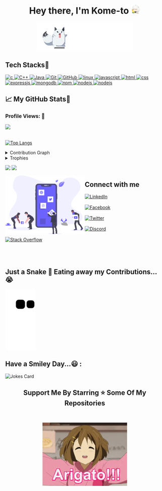 

<h1 align="center">Hey there, I'm Kome-to <img src="Images/Layer 0.png" width="30px"></h1>

<p align="center"><img src="Images/fubuzilax.webp" frameBorder="0" class="giphy-embed" allowFullScreen></img></p>

## **Tech Stacks🧰**<br>

<p align='center'>


<p align="left">
<a href="https://www.cprogramming.com/" target="_blank"> <img src="https://img.shields.io/badge/C-A8B9CC?style=for-the-badge&logo=c&logoColor=white" alt="c"/> </a>
<a href="https://isocpp.org/std/the-standard" target="_blank"> <img src="https://img.shields.io/badge/C%2B%2B-00599C?style=for-the-badge&logo=c%2B%2B&logoColor=white" alt="C++"/> </a>
<a href="https://www.java.com" target="_blank"> <img src="https://img.shields.io/badge/Java-ED8B00?style=for-the-badge&logo=java&logoColor=white" alt="Java"/> </a> 
<a href="https://git-scm.com/" target="_blank"> <img src="https://img.shields.io/badge/GIT-E44C30?style=for-the-badge&logo=git&logoColor=white" alt="Git"/> </a>
<a href="https://github.com/" target="_blank"> <img src="https://img.shields.io/badge/GitHub-100000?style=for-the-badge&logo=github&logoColor=white" alt="GitHub"/>
<a href="https://www.linux.org/" target="_blank"> <img src="https://img.shields.io/badge/Linux-E95420?style=for-the-badge&logo=linux&logoColor=white" alt="linux"/> </a>
 <a href="https://www.javascript.com/" target="_blank"> <img src="https://img.shields.io/badge/Javascript-F7DF1E?style=for-the-badge&logo=javascript&logoColor=white" alt="javascript"/> </a>
  <a href="#" target="_blank"> <img src="https://img.shields.io/badge/HTML-E34F26?style=for-the-badge&logo=html5&logoColor=white" alt="html"/> </a>
  <a href="#" target="_blank"> <img src="https://img.shields.io/badge/CSS-1572B6?style=for-the-badge&logo=css3&logoColor=white" alt="css"/> </a>
  <a href="#" target="_blank"> <img src="https://img.shields.io/badge/ExpressJS-FF4747?style=for-the-badge&logo=express&logoColor=white" alt="expressjs"/> </a>
 <a href="#" target="_blank"> <img src="https://img.shields.io/badge/MongoDB-47A248?style=for-the-badge&logo=mongodb&logoColor=white" alt="mongodb"/> </a>
 <a href="#" target="_blank"> <img src="https://img.shields.io/badge/NPM-CB3837?style=for-the-badge&logo=npm&logoColor=white" alt="npm"/> </a>
 <a href="#" target="_blank"> <img src="https://img.shields.io/badge/NodeJS-339933?style=for-the-badge&logo=node.js&logoColor=white" alt="nodejs"/> </a>
 <a href="#" target="_blank"> <img src="https://img.shields.io/badge/NodeJS-339933?style=for-the-badge&logo=mySQL&logoColor=white" alt="nodejs"/> </a>
 
## &#x1f4c8; My GitHub Stats🎯
 
<h3 align="left">Profile Views: 🧐</h3>
  
<a href="https://visitcount.itsvg.in">
  <img src="https://visitcount.itsvg.in/api?id=Kome-to&label=Profile%20Views&icon=6&pretty=true" />
</a>
<br><br>

[![Top Langs](https://github-readme-stats.vercel.app/api/top-langs/?username=Kome-to&theme=chartreuse-dark)](https://github.com/anuraghazra/github-readme-stats)
  
<details><summary>Contribution Graph</summary>
<p align="left">
<img width="90%" src="https://activity-graph.herokuapp.com/graph?username=Kome-to&theme=chartreuse-dark&no-frame=true" /></p>
</details>
<details><summary>Trophies</summary>
<p align="left">
<img width=900 src="https://github-profile-trophy.vercel.app/?username=Kome-to&column=7&theme=gruvbox&no-frame=true"/>
</details>
  

<p align="left">
  <img width="48%" src="https://github-readme-stats.vercel.app/api?username=Kome-to&show_icons=true&theme=chartreuse-dark&count_private=true&include_all_commits=true" /> 
  <img width="48%" src="https://github-readme-streak-stats.herokuapp.com/?user=Kome-to&theme=chartreuse-dark" />
</p>  
  

<img src ="Images/social_dashboard.svg" align = "left" width = 50%>
<div>
<h2  > Connect with me</h2>
  
[<img align="top" alt="LinkedIn" src="https://img.shields.io/badge/LinkedIn-0077B5?style=for-the-badge&logo=linkedin&logoColor=white" />](https://www.linkedin.com/in/duc-anh-chu-914241230/)
<br><br>
[<img align="top" alt="Facebook" src="https://img.shields.io/badge/Facebook-1877F2?style=for-the-badge&logo=facebook&logoColor=white" />](https://www.facebook.com/chii.chuchu/)
<br><br>
[<img align="top" alt="Twitter" src="https://img.shields.io/badge/Twitter-1DA1F2?style=for-the-badge&logo=twitter&logoColor=white" />](https://twitter.com/YuukiChu2306)
<br><br>
[<img align="top" alt="Discord" src="https://img.shields.io/badge/Discord-5865F2?style=for-the-badge&logo=discord&logoColor=white" />](https://discordapp.com/users/597325140807909376)
<br><br>
 [<img align="top" alt="Stack Overflow" src="https://img.shields.io/badge/Stack%20Overflow-F58025?style=for-the-badge&logo=stackoverflow&logoColor=white" />](https://stackoverflow.com/users/17279414/rinnn)
<br><br>
<br><br>
 
  
## Just a Snake 🐍 Eating away my Contributions...😭
![snake gif](https://raw.githubusercontent.com/Kome-to/Kome-to/output/github-contribution-grid-snake.svg)

## Have a Smiley Day...😃 :<br>
![Jokes Card](https://readme-jokes.vercel.app/api)
  
<h2 align='center'>Support Me By Starring ⭐ Some Of My Repositories</h2>
<br>
<p align='center'>
<img src="Images/yuii.webp"  height="200" frameBorder="0" class="giphy-embed" allowFullScreen></img></p>
<br>




